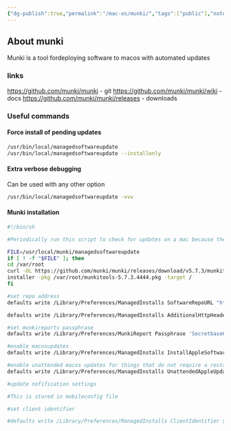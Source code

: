 ```yaml
---
{"dg-publish":true,"permalink":"/mac-os/munki/","tags":["public"],"noteIcon":"1","created":"2022-12-23T10:51:18.329+01:00","updated":"2023-01-17T13:32:43.976+01:00"}
---
```


## About munki
Munki is a tool fordeploying software to macos with automated updates

### links
https://github.com/munki/munki - git
https://github.com/munki/munki/wiki - docs
https://github.com/munki/munki/releases - downloads

### Useful commands

#### Force install of pending updates
```bash
/usr/bin/local/managedsoftwareupdate
/usr/bin/local/managedsoftwareupdate --installonly
```

#### Extra verbose debugging
Can be used with any other option
```bash
/usr/bin/local/managedsoftwareupdate -vvv
```

#### Munki installation
```bash
#!/bin/sh

#Periodically run this script to check for updates on a mac because the default update checking interval is to slow

FILE=/usr/local/munki/managedsoftwareupdate
if [ ! -f "$FILE" ]; then
cd /var/root
curl -OL https://github.com/munki/munki/releases/download/v5.7.3/munkitools-5.7.3.4444.pkg
installer -pkg /var/root/munkitools-5.7.3.4444.pkg -target /
fi

#set repo address
defaults write /Library/Preferences/ManagedInstalls SoftwareRepoURL "https://mydomain.com/"

defaults write /Library/Preferences/ManagedInstalls AdditionalHttpHeaders -array "Authorization: Basic bXVua2k6MndzeC54c3cy"

#set munkireports passphrase
defaults write /Library/Preferences/MunkiReport Passphrase 'Secretbase64string'

#enable macosupdates
defaults write /Library/Preferences/ManagedInstalls InstallAppleSoftwareUpdates -bool False

#enable unattended macos updates for things that do not require a restart
defaults write /Library/Preferences/ManagedInstalls UnattendedAppleUpdates -bool True

#update nofification settings

#This is stored in mobileconfig file

#set client identifier

#defaults write /Library/Preferences/ManagedInstalls ClientIdentifier $(hostname -s)
```